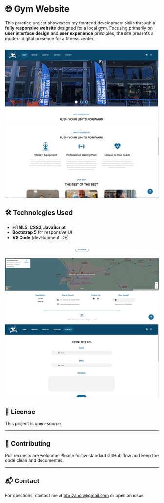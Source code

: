 
# 🌐 Gym Website

This practice project showcases my frontend development skills through a **fully responsive website** designed for a local gym. Focusing primarily on **user interface design** and **user experience** principles, the site presents a modern digital presence for a fitness center.

![screenshot](1/2.PNG)
![screenshot](1/3.PNG)
---

## 🛠️ Technologies Used

- **HTML5, CSS3, JavaScript**
- **Bootstrap 5** for responsive UI
- **VS Code** (development IDE)

![screenshot](1/4.PNG)
![screenshot](1/5.PNG)
---

## 📄 License

This project is open-source.

---

## 🤝 Contributing

Pull requests are welcome! Please follow standard GitHub flow and keep the code clean and documented.

---

## 📬 Contact

For questions, contact me at [obrizanou@gmail.com](mailto:obrizanou@gmail.com) or open an issue.
